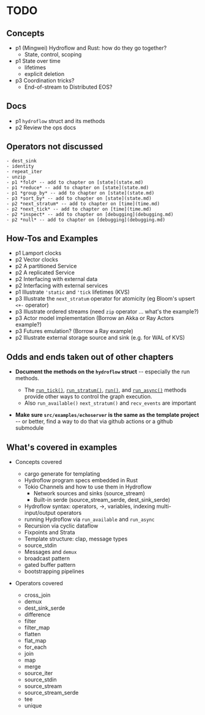 # TODO

## Concepts
- p1 (Mingwei) Hydroflow and Rust: how do they go together?
    - State, control, scoping
- p1 State over time
    - lifetimes
    - explicit deletion
- p3 Coordination tricks?
    - End-of-stream to Distributed EOS?

## Docs
- p1 `hydroflow` struct and its methods
- p2 Review the ops docs

## Operators not discussed
    - dest_sink
    - identity
    - repeat_iter
    - unzip
    - p1 *fold* -- add to chapter on [state](state.md)
    - p1 *reduce* -- add to chapter on [state](state.md)
    - p1 *group_by* -- add to chapter on [state](state.md)
    - p3 *sort_by* -- add to chapter on [state](state.md)
    - p2 *next_stratum* -- add to chapter on [time](time.md)
    - p2 *next_tick* -- add to chapter on [time](time.md)
    - p2 *inspect* -- add to chapter on [debugging](debugging.md)
    - p2 *null* -- add to chapter on [debugging](debugging.md)

## How-Tos and Examples
- p1 Lamport clocks
- p2 Vector clocks
- p2 A partitioned Service
- p2 A replicated Service
- p2 Interfacing with external data
- p2 Interfacing with external services
- p1 Illustrate `'static` and `'tick` lifetimes (KVS)
- p3 Illustrate the `next_stratum` operator for atomicity (eg Bloom's upsert `<+-` operator)
- p3 Illustrate ordered streams (need `zip` operator ... what's the example?)
- p3 Actor model implementation (Borrow an Akka or Ray Actors example?)
- p3 Futures emulation? (Borrow a Ray example)
- p2 Illustrate external storage source and sink (e.g. for WAL of KVS)

## Odds and ends taken out of other chapters
- **Document the methods on the `hydroflow` struct** -- especially the run methods.
    -  The [`run_tick()`](https://hydro-project.github.io/hydroflow/doc/hydroflow/scheduled/graph/struct.Hydroflow.html#method.run_tick), [`run_stratum()`](https://hydro-project.github.io/hydroflow/doc/hydroflow/scheduled/graph/struct.Hydroflow.html#method.run_stratum), [`run()`](https://hydro-project.github.io/hydroflow/doc/hydroflow/scheduled/graph/struct.Hydroflow.html#method.run), and [`run_async()`](https://hydro-project.github.io/hydroflow/doc/hydroflow/scheduled/graph/struct.Hydroflow.html#method.run_async) methods provide other ways to control the graph execution.
    - Also `run_available()` `next_stratum()` and `recv_events` are important

- **Make sure `src/examples/echoserver` is the same as the template project** -- or better, find a way to do that via github actions or a github submodule

## What's covered in examples
- Concepts covered
    - cargo generate for templating
    - Hydroflow program specs embedded in Rust
    - Tokio Channels and how to use them in Hydroflow
        - Network sources and sinks (source_stream)
        - Built-in serde (source_stream_serde, dest_sink_serde)
    - Hydroflow syntax: operators, ->, variables, indexing multi-input/output operators
    - running Hydroflow via `run_available` and `run_async`
    - Recursion via cyclic dataflow
    - Fixpoints and Strata
    - Template structure: clap, message types
    - source_stdin
    - Messages and `demux`
    - broadcast pattern
    - gated buffer pattern
    - bootstrapping pipelines

- Operators covered
    - cross_join
    - demux
    - dest_sink_serde
    - difference
    - filter
    - filter_map
    - flatten
    - flat_map
    - for_each
    - join
    - map
    - merge
    - source_iter
    - source_stdin
    - source_stream
    - source_stream_serde
    - tee
    - unique